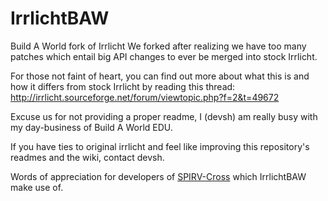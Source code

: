 # IrrlichtBAW

Build A World fork of Irrlicht
We forked after realizing we have too many patches which entail big API changes to ever be merged into stock Irrlicht.

For those not faint of heart, you can find out more about what this is and how it differs from stock Irrlicht by reading this thread:
http://irrlicht.sourceforge.net/forum/viewtopic.php?f=2&t=49672

Excuse us for not providing a proper readme, I (devsh) am really busy with my day-business of Build A World EDU.

If you have ties to original irrlicht and feel like improving this repository's readmes and the wiki, contact devsh.

Words of appreciation for developers of [SPIRV-Cross](https://github.com/KhronosGroup/SPIRV-Cross) which IrrlichtBAW make use of. 

